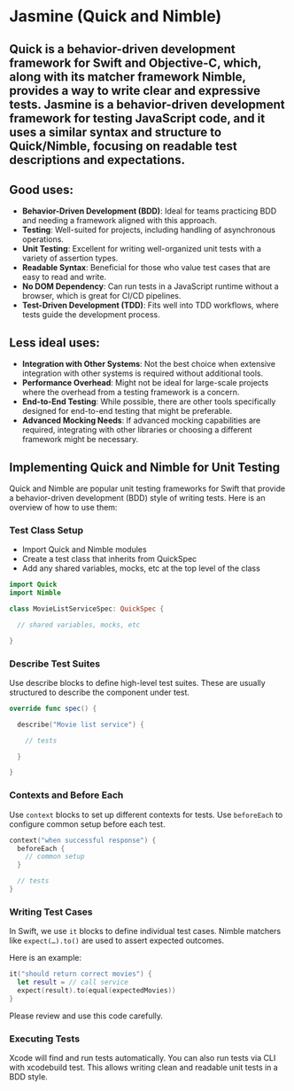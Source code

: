 # Jasmine (Quick and Nimble)

## Quick is a behavior-driven development framework for Swift and Objective-C, which, along with its matcher framework Nimble, provides a way to write clear and expressive tests. Jasmine is a behavior-driven development framework for testing JavaScript code, and it uses a similar syntax and structure to Quick/Nimble, focusing on readable test descriptions and expectations.

## Good uses:

- **Behavior-Driven Development (BDD)**: Ideal for teams practicing BDD and needing a framework aligned with this approach.
- **Testing**: Well-suited for projects, including handling of asynchronous operations.
- **Unit Testing**: Excellent for writing well-organized unit tests with a variety of assertion types.
- **Readable Syntax**: Beneficial for those who value test cases that are easy to read and write.
- **No DOM Dependency**: Can run tests in a JavaScript runtime without a browser, which is great for CI/CD pipelines.
- **Test-Driven Development (TDD)**: Fits well into TDD workflows, where tests guide the development process.

## Less ideal uses:

- **Integration with Other Systems**: Not the best choice when extensive integration with other systems is required without additional tools.
- **Performance Overhead**: Might not be ideal for large-scale projects where the overhead from a testing framework is a concern.
- **End-to-End Testing**: While possible, there are other tools specifically designed for end-to-end testing that might be preferable.
- **Advanced Mocking Needs**: If advanced mocking capabilities are required, integrating with other libraries or choosing a different framework might be necessary.

## Implementing Quick and Nimble for Unit Testing

Quick and Nimble are popular unit testing frameworks for Swift that provide a behavior-driven development (BDD) style of writing tests. Here is an overview of how to use them:

### Test Class Setup

- Import Quick and Nimble modules
- Create a test class that inherits from QuickSpec
- Add any shared variables, mocks, etc at the top level of the class

```swift
import Quick
import Nimble

class MovieListServiceSpec: QuickSpec {

  // shared variables, mocks, etc

}
```

### Describe Test Suites

Use describe blocks to define high-level test suites. These are usually structured to describe the component under test.

```swift
override func spec() {

  describe("Movie list service") {

    // tests

  }

}
```

### Contexts and Before Each

Use `context` blocks to set up different contexts for tests. Use `beforeEach` to configure common setup before each test.

```swift
context("when successful response") {
  beforeEach {
    // common setup 
  }

  // tests
}
```
  
### Writing Test Cases

In Swift, we use `it` blocks to define individual test cases. Nimble matchers like `expect(…).to()` are used to assert expected outcomes.

Here is an example:

```swift
it("should return correct movies") {
  let result = // call service  
  expect(result).to(equal(expectedMovies)) 
}
```

Please review and use this code carefully.

### Executing Tests
Xcode will find and run tests automatically. You can also run tests via CLI with xcodebuild test. This allows writing clean and readable unit tests in a BDD style.
